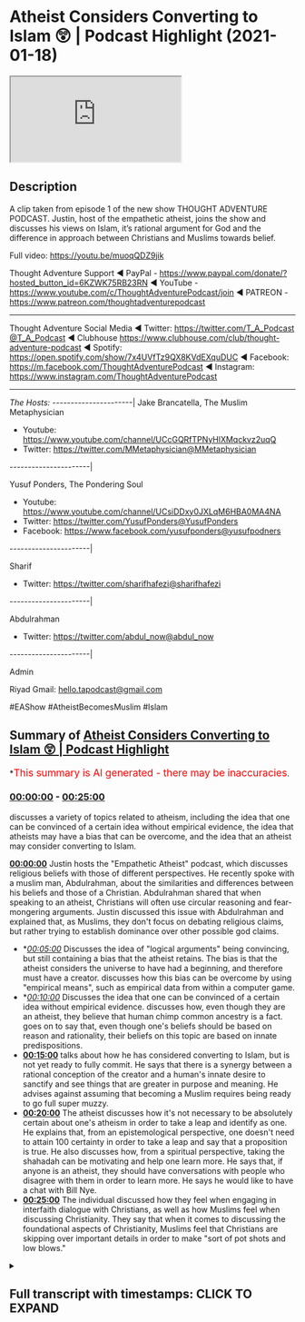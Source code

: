 # Atheist Considers Converting to Islam 😲 | Podcast Highlight (2021-01-18)

<iframe loading='lazy' src='https://www.youtube.com/embed/E9o_fE9QIFc'></iframe>

## Description

A clip taken from episode 1 of the new show THOUGHT ADVENTURE PODCAST. Justin, host of the empathetic atheist, joins the show and discusses his views on Islam, it’s rational argument for God and the difference in approach between Christians and Muslims towards belief.

Full video: https://youtu.be/muoqQDZ9jik

Thought Adventure Support
◄ PayPal - https://www.paypal.com/donate/?hosted_button_id=6KZWK75RB23RN 
◄ YouTube - https://www.youtube.com/c/ThoughtAdventurePodcast/join
◄ PATREON - https://www.patreon.com/thoughtadventurepodcast
____________________________________________________________________

Thought Adventure Social Media
◄ Twitter: https://twitter.com/T_A_Podcast​​@T_A_Podcast
◄ Clubhouse https://www.clubhouse.com/club/thought-adventure-podcast
◄ Spotify: https://open.spotify.com/show/7x4UVfTz9QX8KVdEXquDUC
◄ Facebook: https://m.facebook.com/ThoughtAdventurePodcast
◄ Instagram: https://www.instagram.com/ThoughtAdventurePodcast​

----------------------------------------------------------------

*The Hosts:*
----------------------|
Jake Brancatella, The Muslim Metaphysician

- Youtube: https://www.youtube.com/channel/UCcGQRfTPNyHlXMqckvz2uqQ
- Twitter:  https://twitter.com/MMetaphysician​​@MMetaphysician

----------------------|

Yusuf Ponders, The Pondering Soul

- Youtube: https://www.youtube.com/channel/UCsiDDxy0JXLqM6HBA0MA4NA
- Twitter: https://twitter.com/YusufPonders​​@YusufPonders
- Facebook: https://www.facebook.com/yusufponders​@yusufpodners

----------------------|

Sharif

- Twitter: https://twitter.com/sharifhafezi​​@sharifhafezi

----------------------|

Abdulrahman

- Twitter: https://twitter.com/abdul_now​@abdul_now

----------------------|

Admin

Riyad 
Gmail: hello.tapodcast@gmail.com

#EAShow #AtheistBecomesMuslim #Islam

## Summary of [Atheist Considers Converting to Islam 😲 | Podcast Highlight](https://www.youtube.com/watch?v=E9o_fE9QIFc)


*<span style="color:red; font-size:125%">This summary is AI generated - there may be inaccuracies</span>.

### [00:00:00](https://www.youtube.com/watch?v=E9o_fE9QIFc&t=0) - [00:25:00](https://www.youtube.com/watch?v=E9o_fE9QIFc&t=1500)

 discusses a variety of topics related to atheism, including the idea that one can be convinced of a certain idea without empirical evidence, the idea that atheists may have a bias that can be overcome, and the idea that an atheist may consider converting to Islam.

**[00:00:00](https://www.youtube.com/watch?v=E9o_fE9QIFc&t=0)** Justin hosts the "Empathetic Atheist" podcast, which discusses religious beliefs with those of different perspectives. He recently spoke with a muslim man, Abdulrahman, about the similarities and differences between his beliefs and those of a Christian. Abdulrahman shared that when speaking to an atheist, Christians will often use circular reasoning and fear-mongering arguments. Justin discussed this issue with Abdulrahman and explained that, as Muslims, they don't focus on debating religious claims, but rather trying to establish dominance over other possible god claims.
* **[00:05:00](https://www.youtube.com/watch?v=E9o_fE9QIFc&t=300)* Discusses the idea of "logical arguments" being convincing, but still containing a bias that the atheist retains. The bias is that the atheist considers the universe to have had a beginning, and therefore must have a creator.  discusses how this bias can be overcome by using "empirical means", such as empirical data from within a computer game.
* **[00:10:00](https://www.youtube.com/watch?v=E9o_fE9QIFc&t=600)* Discusses the idea that one can be convinced of a certain idea without empirical evidence. discusses how, even though they are an atheist, they believe that human chimp common ancestry is a fact. goes on to say that, even though one's beliefs should be based on reason and rationality, their beliefs on this topic are based on innate predispositions.
* **[00:15:00](https://www.youtube.com/watch?v=E9o_fE9QIFc&t=900)** talks about how he has considered converting to Islam, but is not yet ready to fully commit. He says that there is a synergy between a rational conception of the creator and a human's innate desire to sanctify and see things that are greater in purpose and meaning. He advises against assuming that becoming a Muslim requires being ready to go full super muzzy.
* **[00:20:00](https://www.youtube.com/watch?v=E9o_fE9QIFc&t=1200)** The atheist discusses how it's not necessary to be absolutely certain about one's atheism in order to take a leap and identify as one. He explains that, from an epistemological perspective, one doesn't need to attain 100 certainty in order to take a leap and say that a proposition is true. He also discusses how, from a spiritual perspective, taking the shahadah can be motivating and help one learn more. He says that, if anyone is an atheist, they should have conversations with people who disagree with them in order to learn more. He says he would like to have a chat with Bill Nye.
* **[00:25:00](https://www.youtube.com/watch?v=E9o_fE9QIFc&t=1500)** The individual discussed how they feel when engaging in interfaith dialogue with Christians, as well as how Muslims feel when discussing Christianity. They say that when it comes to discussing the foundational aspects of Christianity, Muslims feel that Christians are skipping over important details in order to make "sort of pot shots and low blows."

<details><summary><h2>Full transcript with timestamps: CLICK TO EXPAND</h2></summary>

[0:00:00](https://youtu.be/E9o_fE9QIFc?t=0) yeah so my name is justin i am the host  
[0:00:02](https://youtu.be/E9o_fE9QIFc?t=2) of the empathetic atheist show  
[0:00:04](https://youtu.be/E9o_fE9QIFc?t=4) uh i've had both uh uh sharif  
[0:00:07](https://youtu.be/E9o_fE9QIFc?t=7) and jake on the show before uh  
[0:00:10](https://youtu.be/E9o_fE9QIFc?t=10) abdulrahman have you been  
[0:00:11](https://youtu.be/E9o_fE9QIFc?t=11) have you been on before in one of the  
[0:00:13](https://youtu.be/E9o_fE9QIFc?t=13) after parties  
[0:00:15](https://youtu.be/E9o_fE9QIFc?t=15) we talk on a daily basis so yeah yeah  
[0:00:18](https://youtu.be/E9o_fE9QIFc?t=18) i didn't know you had all that hair  
[0:00:19](https://youtu.be/E9o_fE9QIFc?t=19) going on man i like it  
[0:00:21](https://youtu.be/E9o_fE9QIFc?t=21) i like it but i think i've only ever  
[0:00:25](https://youtu.be/E9o_fE9QIFc?t=25) been in the  
[0:00:26](https://youtu.be/E9o_fE9QIFc?t=26) the comments admiring all these glorious  
[0:00:28](https://youtu.be/E9o_fE9QIFc?t=28) beards that seem to appear on your show  
[0:00:32](https://youtu.be/E9o_fE9QIFc?t=32) proper son of birds but yeah i host the  
[0:00:34](https://youtu.be/E9o_fE9QIFc?t=34) empathetic atheist show  
[0:00:36](https://youtu.be/E9o_fE9QIFc?t=36) to uh where i have people on uh with  
[0:00:38](https://youtu.be/E9o_fE9QIFc?t=38) different beliefs different uh  
[0:00:39](https://youtu.be/E9o_fE9QIFc?t=39) perspectives on  
[0:00:41](https://youtu.be/E9o_fE9QIFc?t=41) spirituality or supernatural claims  
[0:00:43](https://youtu.be/E9o_fE9QIFc?t=43) anything like that and  
[0:00:45](https://youtu.be/E9o_fE9QIFc?t=45) figure out what they believe and why um  
[0:00:47](https://youtu.be/E9o_fE9QIFc?t=47) i  
[0:00:48](https://youtu.be/E9o_fE9QIFc?t=48) currently do not debate with uh with  
[0:00:51](https://youtu.be/E9o_fE9QIFc?t=51) muslims just for the simple fact that i  
[0:00:53](https://youtu.be/E9o_fE9QIFc?t=53) want to be honest enough  
[0:00:55](https://youtu.be/E9o_fE9QIFc?t=55) uh i don't debate with muslims on islam  
[0:00:57](https://youtu.be/E9o_fE9QIFc?t=57) because  
[0:00:58](https://youtu.be/E9o_fE9QIFc?t=58) i currently don't know enough to even  
[0:01:01](https://youtu.be/E9o_fE9QIFc?t=61) argue  
[0:01:02](https://youtu.be/E9o_fE9QIFc?t=62) against it i'm reading the quran i'm  
[0:01:05](https://youtu.be/E9o_fE9QIFc?t=65) sure  
[0:01:05](https://youtu.be/E9o_fE9QIFc?t=65) every single person in this room has  
[0:01:07](https://youtu.be/E9o_fE9QIFc?t=67) heard me recite multiple quranic verses  
[0:01:10](https://youtu.be/E9o_fE9QIFc?t=70) so i'm learning how to speak uh speak  
[0:01:13](https://youtu.be/E9o_fE9QIFc?t=73) arabic i'm learning how to read and  
[0:01:15](https://youtu.be/E9o_fE9QIFc?t=75) write arabic i want to be able to  
[0:01:17](https://youtu.be/E9o_fE9QIFc?t=77) understand it  
[0:01:19](https://youtu.be/E9o_fE9QIFc?t=79) and it can go either two ways either i'm  
[0:01:22](https://youtu.be/E9o_fE9QIFc?t=82) going to  
[0:01:24](https://youtu.be/E9o_fE9QIFc?t=84) recite the shahada that i've already  
[0:01:25](https://youtu.be/E9o_fE9QIFc?t=85) memorized well  
[0:01:27](https://youtu.be/E9o_fE9QIFc?t=87) i memorized it a few months ago i  
[0:01:29](https://youtu.be/E9o_fE9QIFc?t=89) wouldn't know if i'd be able to do it  
[0:01:30](https://youtu.be/E9o_fE9QIFc?t=90) exactly right now but  
[0:01:32](https://youtu.be/E9o_fE9QIFc?t=92) um but i've memorized it just in case or  
[0:01:34](https://youtu.be/E9o_fE9QIFc?t=94) i will be able to find issues and be  
[0:01:36](https://youtu.be/E9o_fE9QIFc?t=96) able to at a later point be able to uh  
[0:01:39](https://youtu.be/E9o_fE9QIFc?t=99) refute some of the claims that are in  
[0:01:41](https://youtu.be/E9o_fE9QIFc?t=101) the quran uh but  
[0:01:42](https://youtu.be/E9o_fE9QIFc?t=102) as of right now i just ask these guys  
[0:01:44](https://youtu.be/E9o_fE9QIFc?t=104) questions uh try and get their  
[0:01:46](https://youtu.be/E9o_fE9QIFc?t=106) perspective on it  
[0:01:47](https://youtu.be/E9o_fE9QIFc?t=107) because i don't think that it's  
[0:01:48](https://youtu.be/E9o_fE9QIFc?t=108) conducive to tell somebody that they're  
[0:01:51](https://youtu.be/E9o_fE9QIFc?t=111) just not looking at it right you  
[0:01:52](https://youtu.be/E9o_fE9QIFc?t=112) actually jump into what they believe  
[0:01:54](https://youtu.be/E9o_fE9QIFc?t=114) their world view  
[0:01:55](https://youtu.be/E9o_fE9QIFc?t=115) and then see if it's consistent within  
[0:01:58](https://youtu.be/E9o_fE9QIFc?t=118) their own belief system  
[0:01:59](https://youtu.be/E9o_fE9QIFc?t=119) justin i was going to ask you a question  
[0:02:01](https://youtu.be/E9o_fE9QIFc?t=121) actually um  
[0:02:03](https://youtu.be/E9o_fE9QIFc?t=123) so i was going to say uh you've  
[0:02:05](https://youtu.be/E9o_fE9QIFc?t=125) obviously came from a christian  
[0:02:06](https://youtu.be/E9o_fE9QIFc?t=126) background  
[0:02:08](https://youtu.be/E9o_fE9QIFc?t=128) and i think probably these discussions  
[0:02:11](https://youtu.be/E9o_fE9QIFc?t=131) have been the first time you probably  
[0:02:12](https://youtu.be/E9o_fE9QIFc?t=132) interacted with muslims  
[0:02:14](https://youtu.be/E9o_fE9QIFc?t=134) what's your perception in terms of the  
[0:02:16](https://youtu.be/E9o_fE9QIFc?t=136) similarities or differences that you've  
[0:02:18](https://youtu.be/E9o_fE9QIFc?t=138) come across when you talk to christians  
[0:02:20](https://youtu.be/E9o_fE9QIFc?t=140) as opposed to talking to muslims  
[0:02:22](https://youtu.be/E9o_fE9QIFc?t=142) um i don't  
[0:02:26](https://youtu.be/E9o_fE9QIFc?t=146) know a lot of the similarities except  
[0:02:28](https://youtu.be/E9o_fE9QIFc?t=148) that you both believe in  
[0:02:29](https://youtu.be/E9o_fE9QIFc?t=149) a god that's like one of the only  
[0:02:32](https://youtu.be/E9o_fE9QIFc?t=152) different what about the different you  
[0:02:34](https://youtu.be/E9o_fE9QIFc?t=154) know in terms of that the way  
[0:02:35](https://youtu.be/E9o_fE9QIFc?t=155) both groups approach things like belief  
[0:02:38](https://youtu.be/E9o_fE9QIFc?t=158) okay  
[0:02:38](https://youtu.be/E9o_fE9QIFc?t=158) so when speaking to an atheist  
[0:02:41](https://youtu.be/E9o_fE9QIFc?t=161) christians will say  
[0:02:42](https://youtu.be/E9o_fE9QIFc?t=162) i have this book right here  
[0:02:46](https://youtu.be/E9o_fE9QIFc?t=166) read it have faith jesus says so jesus  
[0:02:50](https://youtu.be/E9o_fE9QIFc?t=170) is god  
[0:02:51](https://youtu.be/E9o_fE9QIFc?t=171) and if you don't believe that you're  
[0:02:52](https://youtu.be/E9o_fE9QIFc?t=172) gonna burn in hell and it becomes a  
[0:02:54](https://youtu.be/E9o_fE9QIFc?t=174) circular argument to where  
[0:02:56](https://youtu.be/E9o_fE9QIFc?t=176) god exists because the bible says so and  
[0:02:59](https://youtu.be/E9o_fE9QIFc?t=179) the bible's the inherent word of god  
[0:03:01](https://youtu.be/E9o_fE9QIFc?t=181) which proves the bible  
[0:03:02](https://youtu.be/E9o_fE9QIFc?t=182) that proves god and it just keeps going  
[0:03:04](https://youtu.be/E9o_fE9QIFc?t=184) in a circle  
[0:03:05](https://youtu.be/E9o_fE9QIFc?t=185) um and it's fear-mongering and circular  
[0:03:09](https://youtu.be/E9o_fE9QIFc?t=189) reasoning  
[0:03:09](https://youtu.be/E9o_fE9QIFc?t=189) that comes from the christian when  
[0:03:11](https://youtu.be/E9o_fE9QIFc?t=191) speaking to me um  
[0:03:13](https://youtu.be/E9o_fE9QIFc?t=193) and then when i speak to you guys on a  
[0:03:15](https://youtu.be/E9o_fE9QIFc?t=195) daily basis we go through philosophical  
[0:03:18](https://youtu.be/E9o_fE9QIFc?t=198) arguments where you take your belief  
[0:03:19](https://youtu.be/E9o_fE9QIFc?t=199) system you you have you guys haven't  
[0:03:21](https://youtu.be/E9o_fE9QIFc?t=201) even brought up  
[0:03:22](https://youtu.be/E9o_fE9QIFc?t=202) a single quranic verse when speaking  
[0:03:25](https://youtu.be/E9o_fE9QIFc?t=205) with me  
[0:03:26](https://youtu.be/E9o_fE9QIFc?t=206) not yet we're not to that point yet  
[0:03:27](https://youtu.be/E9o_fE9QIFc?t=207) we're simply just  
[0:03:29](https://youtu.be/E9o_fE9QIFc?t=209) getting me to the point where i'm  
[0:03:30](https://youtu.be/E9o_fE9QIFc?t=210) understanding that it is possible that  
[0:03:32](https://youtu.be/E9o_fE9QIFc?t=212) for there to be  
[0:03:33](https://youtu.be/E9o_fE9QIFc?t=213) a necessary being looking at the kalam  
[0:03:35](https://youtu.be/E9o_fE9QIFc?t=215) the contingency the necessary being  
[0:03:38](https://youtu.be/E9o_fE9QIFc?t=218) everything like that and then we then we  
[0:03:40](https://youtu.be/E9o_fE9QIFc?t=220) move forward and  
[0:03:41](https://youtu.be/E9o_fE9QIFc?t=221) i can't i think we're at the point where  
[0:03:43](https://youtu.be/E9o_fE9QIFc?t=223) you guys are like okay now we can look  
[0:03:45](https://youtu.be/E9o_fE9QIFc?t=225) at the quran  
[0:03:46](https://youtu.be/E9o_fE9QIFc?t=226) and see what's inside of this book um  
[0:03:50](https://youtu.be/E9o_fE9QIFc?t=230) to to establish uh some type of  
[0:03:52](https://youtu.be/E9o_fE9QIFc?t=232) dominancy  
[0:03:53](https://youtu.be/E9o_fE9QIFc?t=233) over other possible god claims  
[0:03:56](https://youtu.be/E9o_fE9QIFc?t=236) um so i would say there's a big  
[0:03:58](https://youtu.be/E9o_fE9QIFc?t=238) difference between those right there  
[0:04:00](https://youtu.be/E9o_fE9QIFc?t=240) yeah so we we what you're saying is as  
[0:04:02](https://youtu.be/E9o_fE9QIFc?t=242) muslims we don't really come across as a  
[0:04:04](https://youtu.be/E9o_fE9QIFc?t=244) witch presupposing the quran  
[0:04:06](https://youtu.be/E9o_fE9QIFc?t=246) and saying to people right you've got to  
[0:04:08](https://youtu.be/E9o_fE9QIFc?t=248) believe it because the quran says so we  
[0:04:10](https://youtu.be/E9o_fE9QIFc?t=250) try and  
[0:04:10](https://youtu.be/E9o_fE9QIFc?t=250) demonstrate some evidences arguments for  
[0:04:13](https://youtu.be/E9o_fE9QIFc?t=253) the positions that we hold in the first  
[0:04:15](https://youtu.be/E9o_fE9QIFc?t=255) one is obviously the belief in a creator  
[0:04:17](https://youtu.be/E9o_fE9QIFc?t=257) as muslims would say allah subhanahu wa  
[0:04:20](https://youtu.be/E9o_fE9QIFc?t=260) what is your  
[0:04:22](https://youtu.be/E9o_fE9QIFc?t=262) thinking about some of the arguments  
[0:04:24](https://youtu.be/E9o_fE9QIFc?t=264) that have been presented so far  
[0:04:25](https://youtu.be/E9o_fE9QIFc?t=265) for the existence of what you mentioned  
[0:04:28](https://youtu.be/E9o_fE9QIFc?t=268) the necessary being  
[0:04:30](https://youtu.be/E9o_fE9QIFc?t=270) um we don't need to debate it here no  
[0:04:32](https://youtu.be/E9o_fE9QIFc?t=272) that's fine  
[0:04:34](https://youtu.be/E9o_fE9QIFc?t=274) to be completely honest with you on it  
[0:04:36](https://youtu.be/E9o_fE9QIFc?t=276) was stepping completely outside  
[0:04:39](https://youtu.be/E9o_fE9QIFc?t=279) throwing away as many biases as i have  
[0:04:41](https://youtu.be/E9o_fE9QIFc?t=281) which i would agree that everybody has  
[0:04:43](https://youtu.be/E9o_fE9QIFc?t=283) has a bias of some sort um trying to  
[0:04:46](https://youtu.be/E9o_fE9QIFc?t=286) throw as many of those out the window  
[0:04:48](https://youtu.be/E9o_fE9QIFc?t=288) and not focus on those  
[0:04:50](https://youtu.be/E9o_fE9QIFc?t=290) they're quite with my with my frame of  
[0:04:54](https://youtu.be/E9o_fE9QIFc?t=294) knowledge they're quite um  
[0:04:56](https://youtu.be/E9o_fE9QIFc?t=296) convincing um just to think that you  
[0:04:59](https://youtu.be/E9o_fE9QIFc?t=299) know well if the the universe is you  
[0:05:01](https://youtu.be/E9o_fE9QIFc?t=301) know for example if the universe is  
[0:05:03](https://youtu.be/E9o_fE9QIFc?t=303) eternal  
[0:05:04](https://youtu.be/E9o_fE9QIFc?t=304) um then there's a infinite amount of  
[0:05:08](https://youtu.be/E9o_fE9QIFc?t=308) causes and effects that proceed at this  
[0:05:09](https://youtu.be/E9o_fE9QIFc?t=309) moment right now so how could we ever  
[0:05:11](https://youtu.be/E9o_fE9QIFc?t=311) get to this moment right now if it  
[0:05:12](https://youtu.be/E9o_fE9QIFc?t=312) didn't have a beginning  
[0:05:13](https://youtu.be/E9o_fE9QIFc?t=313) like that makes sense that's convincing  
[0:05:15](https://youtu.be/E9o_fE9QIFc?t=315) it's logical  
[0:05:16](https://youtu.be/E9o_fE9QIFc?t=316) i still the one bias that i hold on to  
[0:05:19](https://youtu.be/E9o_fE9QIFc?t=319) is though  
[0:05:19](https://youtu.be/E9o_fE9QIFc?t=319) even though i think that's extremely  
[0:05:22](https://youtu.be/E9o_fE9QIFc?t=322) logical  
[0:05:23](https://youtu.be/E9o_fE9QIFc?t=323) and makes a lot of sense  
[0:05:27](https://youtu.be/E9o_fE9QIFc?t=327) i'm still stuck with this okay so the  
[0:05:29](https://youtu.be/E9o_fE9QIFc?t=329) premises of the logical syllogism  
[0:05:32](https://youtu.be/E9o_fE9QIFc?t=332) need to be backed up by some type of  
[0:05:34](https://youtu.be/E9o_fE9QIFc?t=334) empirical means  
[0:05:36](https://youtu.be/E9o_fE9QIFc?t=336) so i'm not calling myself an empiricist  
[0:05:40](https://youtu.be/E9o_fE9QIFc?t=340) but i still value empirical data to a  
[0:05:43](https://youtu.be/E9o_fE9QIFc?t=343) point to where  
[0:05:44](https://youtu.be/E9o_fE9QIFc?t=344) i'm not fully convinced  
[0:05:47](https://youtu.be/E9o_fE9QIFc?t=347) that these are true until i have in it's  
[0:05:50](https://youtu.be/E9o_fE9QIFc?t=350) it's almost  
[0:05:50](https://youtu.be/E9o_fE9QIFc?t=350) a little bit past skepticism at that  
[0:05:53](https://youtu.be/E9o_fE9QIFc?t=353) point when we're speaking of just  
[0:05:54](https://youtu.be/E9o_fE9QIFc?t=354) logical arguments  
[0:05:55](https://youtu.be/E9o_fE9QIFc?t=355) can answer your question justin do you  
[0:05:57](https://youtu.be/E9o_fE9QIFc?t=357) like computer games um  
[0:05:59](https://youtu.be/E9o_fE9QIFc?t=359) i don't play too many games not  
[0:06:01](https://youtu.be/E9o_fE9QIFc?t=361) especially not on the computer but  
[0:06:03](https://youtu.be/E9o_fE9QIFc?t=363) but you've played games before console  
[0:06:06](https://youtu.be/E9o_fE9QIFc?t=366) games yeah yeah or anything like it like  
[0:06:08](https://youtu.be/E9o_fE9QIFc?t=368) there's a  
[0:06:08](https://youtu.be/E9o_fE9QIFc?t=368) you have these online multiplayer games  
[0:06:10](https://youtu.be/E9o_fE9QIFc?t=370) sometimes have you ever played anything  
[0:06:12](https://youtu.be/E9o_fE9QIFc?t=372) like that or  
[0:06:13](https://youtu.be/E9o_fE9QIFc?t=373) yeah yeah i've played those before all  
[0:06:15](https://youtu.be/E9o_fE9QIFc?t=375) right so imagine there's this uh  
[0:06:17](https://youtu.be/E9o_fE9QIFc?t=377) world like world of warcraft right it's  
[0:06:20](https://youtu.be/E9o_fE9QIFc?t=380) a computer program  
[0:06:22](https://youtu.be/E9o_fE9QIFc?t=382) and uh the people that made it or the  
[0:06:24](https://youtu.be/E9o_fE9QIFc?t=384) person that made it  
[0:06:26](https://youtu.be/E9o_fE9QIFc?t=386) um has created these little beings in  
[0:06:29](https://youtu.be/E9o_fE9QIFc?t=389) there  
[0:06:29](https://youtu.be/E9o_fE9QIFc?t=389) with uh conscious like they they  
[0:06:33](https://youtu.be/E9o_fE9QIFc?t=393) are self-aware they're intelligent they  
[0:06:35](https://youtu.be/E9o_fE9QIFc?t=395) can converse with each other  
[0:06:37](https://youtu.be/E9o_fE9QIFc?t=397) have you muted yourself on purpose  
[0:06:40](https://youtu.be/E9o_fE9QIFc?t=400) um so they're self-aware and they can  
[0:06:41](https://youtu.be/E9o_fE9QIFc?t=401) talk to each other um  
[0:06:43](https://youtu.be/E9o_fE9QIFc?t=403) and then one of them you you talk to him  
[0:06:47](https://youtu.be/E9o_fE9QIFc?t=407) and you're you're communicating with him  
[0:06:49](https://youtu.be/E9o_fE9QIFc?t=409) but you choose him because he's  
[0:06:51](https://youtu.be/E9o_fE9QIFc?t=411) he's showing particular characteristics  
[0:06:52](https://youtu.be/E9o_fE9QIFc?t=412) as making you favor him above all the  
[0:06:55](https://youtu.be/E9o_fE9QIFc?t=415) others  
[0:06:55](https://youtu.be/E9o_fE9QIFc?t=415) and the reason you're favoring him above  
[0:06:57](https://youtu.be/E9o_fE9QIFc?t=417) all the others is because if you try  
[0:06:58](https://youtu.be/E9o_fE9QIFc?t=418) talking to someone who didn't have these  
[0:07:00](https://youtu.be/E9o_fE9QIFc?t=420) characteristics  
[0:07:01](https://youtu.be/E9o_fE9QIFc?t=421) it would go to their head or you know  
[0:07:03](https://youtu.be/E9o_fE9QIFc?t=423) they may express it in a  
[0:07:05](https://youtu.be/E9o_fE9QIFc?t=425) problematic way and so you pick a  
[0:07:07](https://youtu.be/E9o_fE9QIFc?t=427) particular one you talk to him you say  
[0:07:09](https://youtu.be/E9o_fE9QIFc?t=429) spread my message  
[0:07:10](https://youtu.be/E9o_fE9QIFc?t=430) and he does and um he's telling everyone  
[0:07:13](https://youtu.be/E9o_fE9QIFc?t=433) listen  
[0:07:14](https://youtu.be/E9o_fE9QIFc?t=434) there's this being it's made uh this  
[0:07:17](https://youtu.be/E9o_fE9QIFc?t=437) world that we live in  
[0:07:18](https://youtu.be/E9o_fE9QIFc?t=438) all these things everything around us  
[0:07:20](https://youtu.be/E9o_fE9QIFc?t=440) it's all been made uh by this being and  
[0:07:22](https://youtu.be/E9o_fE9QIFc?t=442) it's communicating and it's giving  
[0:07:23](https://youtu.be/E9o_fE9QIFc?t=443) guidance  
[0:07:24](https://youtu.be/E9o_fE9QIFc?t=444) to me uh to give to you a lot so that we  
[0:07:27](https://youtu.be/E9o_fE9QIFc?t=447) can all  
[0:07:27](https://youtu.be/E9o_fE9QIFc?t=447) get along much better and work well and  
[0:07:31](https://youtu.be/E9o_fE9QIFc?t=451) do what it is that we should be doing  
[0:07:33](https://youtu.be/E9o_fE9QIFc?t=453) and they all say  
[0:07:34](https://youtu.be/E9o_fE9QIFc?t=454) uh we need our empirical evidence you  
[0:07:37](https://youtu.be/E9o_fE9QIFc?t=457) need to get something that we can see in  
[0:07:39](https://youtu.be/E9o_fE9QIFc?t=459) this world that is in the computer game  
[0:07:42](https://youtu.be/E9o_fE9QIFc?t=462) that proves the existence of the thing  
[0:07:44](https://youtu.be/E9o_fE9QIFc?t=464) that created it  
[0:07:45](https://youtu.be/E9o_fE9QIFc?t=465) or another shorter example it's like i  
[0:07:49](https://youtu.be/E9o_fE9QIFc?t=469) show you a painting  
[0:07:51](https://youtu.be/E9o_fE9QIFc?t=471) and then you say that no i want to  
[0:07:54](https://youtu.be/E9o_fE9QIFc?t=474) believe there's a painter  
[0:07:55](https://youtu.be/E9o_fE9QIFc?t=475) it seems very rational that this painter  
[0:07:58](https://youtu.be/E9o_fE9QIFc?t=478) exists and he painted this painting  
[0:08:00](https://youtu.be/E9o_fE9QIFc?t=480) but i need you to show me evidence in  
[0:08:03](https://youtu.be/E9o_fE9QIFc?t=483) the painting  
[0:08:04](https://youtu.be/E9o_fE9QIFc?t=484) you can't go beyond the painting you've  
[0:08:07](https://youtu.be/E9o_fE9QIFc?t=487) got to show me evidence off the painter  
[0:08:10](https://youtu.be/E9o_fE9QIFc?t=490) in the painting it can't go beyond that  
[0:08:13](https://youtu.be/E9o_fE9QIFc?t=493) do you see an issue with i think i see  
[0:08:15](https://youtu.be/E9o_fE9QIFc?t=495) the issue i see the exact issue that  
[0:08:17](https://youtu.be/E9o_fE9QIFc?t=497) you're speaking of  
[0:08:18](https://youtu.be/E9o_fE9QIFc?t=498) and do you see how that relates to you  
[0:08:20](https://youtu.be/E9o_fE9QIFc?t=500) with this issue  
[0:08:22](https://youtu.be/E9o_fE9QIFc?t=502) yeah i totally understand it makes  
[0:08:24](https://youtu.be/E9o_fE9QIFc?t=504) complete sense the way you're explaining  
[0:08:26](https://youtu.be/E9o_fE9QIFc?t=506) it  
[0:08:26](https://youtu.be/E9o_fE9QIFc?t=506) okay so how would you then react to  
[0:08:30](https://youtu.be/E9o_fE9QIFc?t=510) trying to get rid of this bias um  
[0:08:34](https://youtu.be/E9o_fE9QIFc?t=514) just said you think it's more like like  
[0:08:35](https://youtu.be/E9o_fE9QIFc?t=515) almost we had elmo on and he said he's  
[0:08:37](https://youtu.be/E9o_fE9QIFc?t=517) got this spiritual feeling in his heart  
[0:08:40](https://youtu.be/E9o_fE9QIFc?t=520) for the whole thing the atheist fiddler  
[0:08:42](https://youtu.be/E9o_fE9QIFc?t=522) do you think do you think you've got a  
[0:08:43](https://youtu.be/E9o_fE9QIFc?t=523) similar like i've just got this feeling  
[0:08:45](https://youtu.be/E9o_fE9QIFc?t=525) in my heart that i need empirical  
[0:08:47](https://youtu.be/E9o_fE9QIFc?t=527) evidence  
[0:08:48](https://youtu.be/E9o_fE9QIFc?t=528) to see god no no i i think it's just a  
[0:08:52](https://youtu.be/E9o_fE9QIFc?t=532) standard  
[0:08:52](https://youtu.be/E9o_fE9QIFc?t=532) that i've been set up with and we don't  
[0:08:55](https://youtu.be/E9o_fE9QIFc?t=535) have to go down this route because i  
[0:08:56](https://youtu.be/E9o_fE9QIFc?t=536) know i talk about this way too often  
[0:08:58](https://youtu.be/E9o_fE9QIFc?t=538) determine isn't subscribing to heart  
[0:09:00](https://youtu.be/E9o_fE9QIFc?t=540) determinism yeah  
[0:09:02](https://youtu.be/E9o_fE9QIFc?t=542) so yeah  
[0:09:05](https://youtu.be/E9o_fE9QIFc?t=545) sorry let's add to that because because  
[0:09:07](https://youtu.be/E9o_fE9QIFc?t=547) i think  
[0:09:08](https://youtu.be/E9o_fE9QIFc?t=548) like because you're talking about  
[0:09:09](https://youtu.be/E9o_fE9QIFc?t=549) cosmological arguments right um  
[0:09:12](https://youtu.be/E9o_fE9QIFc?t=552) specifically the contingency argument it  
[0:09:14](https://youtu.be/E9o_fE9QIFc?t=554) is kind of empirical in the sense that  
[0:09:16](https://youtu.be/E9o_fE9QIFc?t=556) what it does is it points to the  
[0:09:18](https://youtu.be/E9o_fE9QIFc?t=558) to to the observable and it makes an  
[0:09:21](https://youtu.be/E9o_fE9QIFc?t=561) inference to the unobservable so in a  
[0:09:23](https://youtu.be/E9o_fE9QIFc?t=563) sense it is empirical  
[0:09:24](https://youtu.be/E9o_fE9QIFc?t=564) it isn't scientific but it isn't  
[0:09:27](https://youtu.be/E9o_fE9QIFc?t=567) empirical like  
[0:09:28](https://youtu.be/E9o_fE9QIFc?t=568) in the sense that it does use the  
[0:09:30](https://youtu.be/E9o_fE9QIFc?t=570) contingent world or the observable world  
[0:09:33](https://youtu.be/E9o_fE9QIFc?t=573) around us as a basis for the inference  
[0:09:36](https://youtu.be/E9o_fE9QIFc?t=576) that god exists  
[0:09:38](https://youtu.be/E9o_fE9QIFc?t=578) yeah yeah i can understand that i can  
[0:09:40](https://youtu.be/E9o_fE9QIFc?t=580) definitely understand that  
[0:09:43](https://youtu.be/E9o_fE9QIFc?t=583) so what i was what i was basically  
[0:09:45](https://youtu.be/E9o_fE9QIFc?t=585) getting at was that  
[0:09:48](https://youtu.be/E9o_fE9QIFc?t=588) i can't choose what i'm convinced of um  
[0:09:51](https://youtu.be/E9o_fE9QIFc?t=591) and i can't choose what convinces me um  
[0:09:54](https://youtu.be/E9o_fE9QIFc?t=594) i have a certain standards of evidence  
[0:09:57](https://youtu.be/E9o_fE9QIFc?t=597) that is set up  
[0:09:59](https://youtu.be/E9o_fE9QIFc?t=599) to where i either accept a proposition  
[0:10:03](https://youtu.be/E9o_fE9QIFc?t=603) or i deny the  
[0:10:04](https://youtu.be/E9o_fE9QIFc?t=604) proposition if there's a separate  
[0:10:07](https://youtu.be/E9o_fE9QIFc?t=607) argument that can be made  
[0:10:08](https://youtu.be/E9o_fE9QIFc?t=608) that can convince me that a different  
[0:10:11](https://youtu.be/E9o_fE9QIFc?t=611) standards of evidence  
[0:10:13](https://youtu.be/E9o_fE9QIFc?t=613) is more reasonable then my can  
[0:10:16](https://youtu.be/E9o_fE9QIFc?t=616) my my standards of conviction would then  
[0:10:19](https://youtu.be/E9o_fE9QIFc?t=619) change do you understand what i'm saying  
[0:10:21](https://youtu.be/E9o_fE9QIFc?t=621) but we you know i was going to say  
[0:10:25](https://youtu.be/E9o_fE9QIFc?t=625) justin you know that isn't we had the  
[0:10:27](https://youtu.be/E9o_fE9QIFc?t=627) discussion about  
[0:10:28](https://youtu.be/E9o_fE9QIFc?t=628) causality i mean even on your show i had  
[0:10:31](https://youtu.be/E9o_fE9QIFc?t=631) this discussion about how it's  
[0:10:32](https://youtu.be/E9o_fE9QIFc?t=632) presupposed within the scientific method  
[0:10:35](https://youtu.be/E9o_fE9QIFc?t=635) um so you know we accept this particular  
[0:10:38](https://youtu.be/E9o_fE9QIFc?t=638) idea even though we haven't got  
[0:10:40](https://youtu.be/E9o_fE9QIFc?t=640) empirical evidence for it  
[0:10:42](https://youtu.be/E9o_fE9QIFc?t=642) you know because it makes sense of the  
[0:10:43](https://youtu.be/E9o_fE9QIFc?t=643) universe around us  
[0:10:45](https://youtu.be/E9o_fE9QIFc?t=645) so i'm saying is on the same basis we  
[0:10:48](https://youtu.be/E9o_fE9QIFc?t=648) can make sense of the universe around us  
[0:10:50](https://youtu.be/E9o_fE9QIFc?t=650) by referring to a necessary being yeah  
[0:10:53](https://youtu.be/E9o_fE9QIFc?t=653) and  
[0:10:54](https://youtu.be/E9o_fE9QIFc?t=654) and and you what i my personal opinion  
[0:10:57](https://youtu.be/E9o_fE9QIFc?t=657) on this justin is that i think that  
[0:10:59](https://youtu.be/E9o_fE9QIFc?t=659) you're it's more of a  
[0:11:00](https://youtu.be/E9o_fE9QIFc?t=660) it's almost like a psychological thing  
[0:11:03](https://youtu.be/E9o_fE9QIFc?t=663) you want to like sort of that  
[0:11:04](https://youtu.be/E9o_fE9QIFc?t=664) light bulb moment you know where you  
[0:11:06](https://youtu.be/E9o_fE9QIFc?t=666) know the holy spirit and all the  
[0:11:09](https://youtu.be/E9o_fE9QIFc?t=669) gods the clouds are no vanilla  
[0:11:12](https://youtu.be/E9o_fE9QIFc?t=672) shrimp  
[0:11:17](https://youtu.be/E9o_fE9QIFc?t=677) i've always looked at it is it's not  
[0:11:19](https://youtu.be/E9o_fE9QIFc?t=679) really about  
[0:11:20](https://youtu.be/E9o_fE9QIFc?t=680) the emotional impact of the feeling per  
[0:11:23](https://youtu.be/E9o_fE9QIFc?t=683) se  
[0:11:24](https://youtu.be/E9o_fE9QIFc?t=684) it's about the sincerity of the idea do  
[0:11:26](https://youtu.be/E9o_fE9QIFc?t=686) i agree upon this idea  
[0:11:28](https://youtu.be/E9o_fE9QIFc?t=688) it respects my emotions yeah and i know  
[0:11:30](https://youtu.be/E9o_fE9QIFc?t=690) emotion  
[0:11:31](https://youtu.be/E9o_fE9QIFc?t=691) sounds like i'm saying oh you're just  
[0:11:33](https://youtu.be/E9o_fE9QIFc?t=693) being emotional i'm not saying that  
[0:11:34](https://youtu.be/E9o_fE9QIFc?t=694) because obviously for you it's like  
[0:11:35](https://youtu.be/E9o_fE9QIFc?t=695) you know there's something that's  
[0:11:37](https://youtu.be/E9o_fE9QIFc?t=697) holding you back and i'm saying that  
[0:11:40](https://youtu.be/E9o_fE9QIFc?t=700) just dripping everything away just on  
[0:11:42](https://youtu.be/E9o_fE9QIFc?t=702) the basis of the idea and being  
[0:11:43](https://youtu.be/E9o_fE9QIFc?t=703) consistent on the idea  
[0:11:45](https://youtu.be/E9o_fE9QIFc?t=705) can we conclude that there is a  
[0:11:47](https://youtu.be/E9o_fE9QIFc?t=707) necessary being  
[0:11:48](https://youtu.be/E9o_fE9QIFc?t=708) you mentioned you want empirical facts  
[0:11:50](https://youtu.be/E9o_fE9QIFc?t=710) for the empirical evidence for the  
[0:11:51](https://youtu.be/E9o_fE9QIFc?t=711) premises as abdulrahman mentioned  
[0:11:53](https://youtu.be/E9o_fE9QIFc?t=713) well the premises are built you know if  
[0:11:55](https://youtu.be/E9o_fE9QIFc?t=715) you want to say every contingent being  
[0:11:58](https://youtu.be/E9o_fE9QIFc?t=718) requires a cause or an explanation  
[0:11:59](https://youtu.be/E9o_fE9QIFc?t=719) that's what we sense of the reality or  
[0:12:01](https://youtu.be/E9o_fE9QIFc?t=721) if you want to say  
[0:12:02](https://youtu.be/E9o_fE9QIFc?t=722) everything that begins to exist as a  
[0:12:04](https://youtu.be/E9o_fE9QIFc?t=724) cause the universe begins to exist  
[0:12:06](https://youtu.be/E9o_fE9QIFc?t=726) therefore the universe has to go that's  
[0:12:07](https://youtu.be/E9o_fE9QIFc?t=727) all empirical the empiricism and science  
[0:12:10](https://youtu.be/E9o_fE9QIFc?t=730) proves that point at the moment at this  
[0:12:11](https://youtu.be/E9o_fE9QIFc?t=731) moment in time the rest of the  
[0:12:13](https://youtu.be/E9o_fE9QIFc?t=733) discussion is just a logical entailment  
[0:12:15](https://youtu.be/E9o_fE9QIFc?t=735) of that  
[0:12:15](https://youtu.be/E9o_fE9QIFc?t=735) like for example all men are mortal  
[0:12:19](https://youtu.be/E9o_fE9QIFc?t=739) john is a man therefore john is mortal  
[0:12:21](https://youtu.be/E9o_fE9QIFc?t=741) that's just a logical entailment of what  
[0:12:23](https://youtu.be/E9o_fE9QIFc?t=743) we can sense around us  
[0:12:24](https://youtu.be/E9o_fE9QIFc?t=744) so i'm just saying just based on that  
[0:12:27](https://youtu.be/E9o_fE9QIFc?t=747) idea  
[0:12:29](https://youtu.be/E9o_fE9QIFc?t=749) yeah forget about whether i'm getting a  
[0:12:30](https://youtu.be/E9o_fE9QIFc?t=750) light bulb moment or not  
[0:12:32](https://youtu.be/E9o_fE9QIFc?t=752) can i be convinced on that idea  
[0:12:35](https://youtu.be/E9o_fE9QIFc?t=755) i mean to to add to that to that to that  
[0:12:37](https://youtu.be/E9o_fE9QIFc?t=757) because i like using this example  
[0:12:39](https://youtu.be/E9o_fE9QIFc?t=759) um like human chimp common ancestry  
[0:12:42](https://youtu.be/E9o_fE9QIFc?t=762) right you you believe in it clearly as  
[0:12:44](https://youtu.be/E9o_fE9QIFc?t=764) an atheist i think you do  
[0:12:46](https://youtu.be/E9o_fE9QIFc?t=766) uh what it does is basically it makes an  
[0:12:49](https://youtu.be/E9o_fE9QIFc?t=769) inference from the observable data to  
[0:12:51](https://youtu.be/E9o_fE9QIFc?t=771) the unobservable  
[0:12:55](https://youtu.be/E9o_fE9QIFc?t=775) which is human chimp common ancestry we  
[0:12:57](https://youtu.be/E9o_fE9QIFc?t=777) don't have direct observable evidence of  
[0:13:00](https://youtu.be/E9o_fE9QIFc?t=780) it but what it does is that it  
[0:13:01](https://youtu.be/E9o_fE9QIFc?t=781) kind of interprets the evidence in the  
[0:13:03](https://youtu.be/E9o_fE9QIFc?t=783) most coherent way possible to make that  
[0:13:05](https://youtu.be/E9o_fE9QIFc?t=785) inference from the observable  
[0:13:07](https://youtu.be/E9o_fE9QIFc?t=787) to the unobservable and now i'm not  
[0:13:09](https://youtu.be/E9o_fE9QIFc?t=789) trying to put science at the same  
[0:13:11](https://youtu.be/E9o_fE9QIFc?t=791) epistemic level of these logical and  
[0:13:14](https://youtu.be/E9o_fE9QIFc?t=794) rational discussions we're having here  
[0:13:16](https://youtu.be/E9o_fE9QIFc?t=796) we we could discuss that we can discuss  
[0:13:18](https://youtu.be/E9o_fE9QIFc?t=798) epistemology  
[0:13:18](https://youtu.be/E9o_fE9QIFc?t=798) but what i'm saying is the idea is  
[0:13:21](https://youtu.be/E9o_fE9QIFc?t=801) exactly the same  
[0:13:22](https://youtu.be/E9o_fE9QIFc?t=802) in the sense that you make an inference  
[0:13:24](https://youtu.be/E9o_fE9QIFc?t=804) from the observable or the empirical  
[0:13:26](https://youtu.be/E9o_fE9QIFc?t=806) to the unobservable and people do that  
[0:13:29](https://youtu.be/E9o_fE9QIFc?t=809) all the time  
[0:13:32](https://youtu.be/E9o_fE9QIFc?t=812) yeah yeah i i totally agree with you i i  
[0:13:35](https://youtu.be/E9o_fE9QIFc?t=815) agree with everything you guys are  
[0:13:37](https://youtu.be/E9o_fE9QIFc?t=817) saying  
[0:13:38](https://youtu.be/E9o_fE9QIFc?t=818) um it's it's something that  
[0:13:41](https://youtu.be/E9o_fE9QIFc?t=821) that if you would understand is is for  
[0:13:43](https://youtu.be/E9o_fE9QIFc?t=823) for right now within my understanding is  
[0:13:45](https://youtu.be/E9o_fE9QIFc?t=825) out of my control  
[0:13:46](https://youtu.be/E9o_fE9QIFc?t=826) my conviction is completely out of my  
[0:13:49](https://youtu.be/E9o_fE9QIFc?t=829) control on what i'm convinced of  
[0:13:51](https://youtu.be/E9o_fE9QIFc?t=831) i'm basically an observer sitting back  
[0:13:53](https://youtu.be/E9o_fE9QIFc?t=833) listening to everything that everybody's  
[0:13:55](https://youtu.be/E9o_fE9QIFc?t=835) saying and  
[0:13:56](https://youtu.be/E9o_fE9QIFc?t=836) whatever clicks clicks and whatever  
[0:13:57](https://youtu.be/E9o_fE9QIFc?t=837) doesn't doesn't  
[0:13:59](https://youtu.be/E9o_fE9QIFc?t=839) well we don't want to go down that route  
[0:14:01](https://youtu.be/E9o_fE9QIFc?t=841) of the like reliability of rational  
[0:14:03](https://youtu.be/E9o_fE9QIFc?t=843) faculties because we  
[0:14:05](https://youtu.be/E9o_fE9QIFc?t=845) like really add that discussion like  
[0:14:08](https://youtu.be/E9o_fE9QIFc?t=848) that but but the thing is do you want  
[0:14:11](https://youtu.be/E9o_fE9QIFc?t=851) your beliefs to be rational  
[0:14:13](https://youtu.be/E9o_fE9QIFc?t=853) i don't want to use the word want  
[0:14:15](https://youtu.be/E9o_fE9QIFc?t=855) because i mean  
[0:14:17](https://youtu.be/E9o_fE9QIFc?t=857) misunderstood me there before but in a  
[0:14:20](https://youtu.be/E9o_fE9QIFc?t=860) sense are your beliefs  
[0:14:21](https://youtu.be/E9o_fE9QIFc?t=861) supposed to be rational should they be  
[0:14:25](https://youtu.be/E9o_fE9QIFc?t=865) rational  
[0:14:26](https://youtu.be/E9o_fE9QIFc?t=866) yeah should they i would agree that they  
[0:14:30](https://youtu.be/E9o_fE9QIFc?t=870) should be rational yeah yeah  
[0:14:33](https://youtu.be/E9o_fE9QIFc?t=873) yeah made an interesting comment on this  
[0:14:35](https://youtu.be/E9o_fE9QIFc?t=875) as i said he said uh well see abdullah  
[0:14:38](https://youtu.be/E9o_fE9QIFc?t=878) ali al and lucy made the same point  
[0:14:40](https://youtu.be/E9o_fE9QIFc?t=880) philosophical arguments  
[0:14:42](https://youtu.be/E9o_fE9QIFc?t=882) hardly affects an overall change uh i  
[0:14:44](https://youtu.be/E9o_fE9QIFc?t=884) still think the innate predisposition to  
[0:14:46](https://youtu.be/E9o_fE9QIFc?t=886) god  
[0:14:47](https://youtu.be/E9o_fE9QIFc?t=887) and studying islam uh especially the  
[0:14:49](https://youtu.be/E9o_fE9QIFc?t=889) surah  
[0:14:50](https://youtu.be/E9o_fE9QIFc?t=890) is probably the biggest motivating and  
[0:14:52](https://youtu.be/E9o_fE9QIFc?t=892) as well  
[0:14:53](https://youtu.be/E9o_fE9QIFc?t=893) obviously coming from a non-muslim  
[0:14:55](https://youtu.be/E9o_fE9QIFc?t=895) background and i don't know to what  
[0:14:57](https://youtu.be/E9o_fE9QIFc?t=897) degree jake  
[0:14:58](https://youtu.be/E9o_fE9QIFc?t=898) can relate to this as well and but  
[0:15:00](https://youtu.be/E9o_fE9QIFc?t=900) sometimes i feel like  
[0:15:01](https://youtu.be/E9o_fE9QIFc?t=901) one of the biggest obstacle for like  
[0:15:04](https://youtu.be/E9o_fE9QIFc?t=904) white westerners  
[0:15:05](https://youtu.be/E9o_fE9QIFc?t=905) is just this uh feeling  
[0:15:09](https://youtu.be/E9o_fE9QIFc?t=909) of like what it might be like to  
[0:15:11](https://youtu.be/E9o_fE9QIFc?t=911) identify as  
[0:15:13](https://youtu.be/E9o_fE9QIFc?t=913) muslim and maybe there's a sort of fear  
[0:15:14](https://youtu.be/E9o_fE9QIFc?t=914) of um  
[0:15:16](https://youtu.be/E9o_fE9QIFc?t=916) how you might be perceived by your  
[0:15:18](https://youtu.be/E9o_fE9QIFc?t=918) community or  
[0:15:20](https://youtu.be/E9o_fE9QIFc?t=920) uh the the level of commitment that's  
[0:15:21](https://youtu.be/E9o_fE9QIFc?t=921) involved with it for example having to  
[0:15:23](https://youtu.be/E9o_fE9QIFc?t=923) pray five times a day fasting and things  
[0:15:24](https://youtu.be/E9o_fE9QIFc?t=924) like that  
[0:15:25](https://youtu.be/E9o_fE9QIFc?t=925) uh maybe fear of um how this might  
[0:15:28](https://youtu.be/E9o_fE9QIFc?t=928) affect  
[0:15:29](https://youtu.be/E9o_fE9QIFc?t=929) relationships with uh people that are  
[0:15:30](https://youtu.be/E9o_fE9QIFc?t=930) closely so i heard children running in  
[0:15:32](https://youtu.be/E9o_fE9QIFc?t=932) the background so i'm guessing you've  
[0:15:33](https://youtu.be/E9o_fE9QIFc?t=933) got  
[0:15:34](https://youtu.be/E9o_fE9QIFc?t=934) a wife and kids and yeah quite a few  
[0:15:37](https://youtu.be/E9o_fE9QIFc?t=937) so do you think that any of this  
[0:15:41](https://youtu.be/E9o_fE9QIFc?t=941) might be making uh an obstacle for your  
[0:15:45](https://youtu.be/E9o_fE9QIFc?t=945) accepting islam or like for example  
[0:15:48](https://youtu.be/E9o_fE9QIFc?t=948) you've gone through a few of these  
[0:15:50](https://youtu.be/E9o_fE9QIFc?t=950) rational arguments and you seem  
[0:15:52](https://youtu.be/E9o_fE9QIFc?t=952) convinced the idea like although  
[0:15:55](https://youtu.be/E9o_fE9QIFc?t=955) you identify as an atheist you your show  
[0:15:57](https://youtu.be/E9o_fE9QIFc?t=957) is called the the empathetic atheist  
[0:15:59](https://youtu.be/E9o_fE9QIFc?t=959) um i'm guessing like you you have a huge  
[0:16:03](https://youtu.be/E9o_fE9QIFc?t=963) especially when dealing with christians  
[0:16:05](https://youtu.be/E9o_fE9QIFc?t=965) you you may talk to them about  
[0:16:08](https://youtu.be/E9o_fE9QIFc?t=968) how you know you need to be rational  
[0:16:10](https://youtu.be/E9o_fE9QIFc?t=970) this thing doesn't make sense that thing  
[0:16:11](https://youtu.be/E9o_fE9QIFc?t=971) doesn't make sense  
[0:16:12](https://youtu.be/E9o_fE9QIFc?t=972) and so like you're kind of applying this  
[0:16:16](https://youtu.be/E9o_fE9QIFc?t=976) to the christian and then but then when  
[0:16:18](https://youtu.be/E9o_fE9QIFc?t=978) we're trying to apply this  
[0:16:20](https://youtu.be/E9o_fE9QIFc?t=980) to you there's a sort of disconjunct  
[0:16:23](https://youtu.be/E9o_fE9QIFc?t=983) where you're rationally convinced of  
[0:16:25](https://youtu.be/E9o_fE9QIFc?t=985) arguments but  
[0:16:26](https://youtu.be/E9o_fE9QIFc?t=986) there's this unseen force that's sort of  
[0:16:30](https://youtu.be/E9o_fE9QIFc?t=990) getting in the way of that so have you  
[0:16:33](https://youtu.be/E9o_fE9QIFc?t=993) thought about how it may be  
[0:16:34](https://youtu.be/E9o_fE9QIFc?t=994) other things not necessarily rational  
[0:16:36](https://youtu.be/E9o_fE9QIFc?t=996) but more just sociological  
[0:16:38](https://youtu.be/E9o_fE9QIFc?t=998) um i wouldn't say it really has anything  
[0:16:42](https://youtu.be/E9o_fE9QIFc?t=1002) to do  
[0:16:43](https://youtu.be/E9o_fE9QIFc?t=1003) with um islam actually would be the  
[0:16:45](https://youtu.be/E9o_fE9QIFc?t=1005) exact opposite because  
[0:16:47](https://youtu.be/E9o_fE9QIFc?t=1007) for some reason you know like when  
[0:16:49](https://youtu.be/E9o_fE9QIFc?t=1009) you're a kid and and you're getting  
[0:16:51](https://youtu.be/E9o_fE9QIFc?t=1011) ready for the next school year  
[0:16:52](https://youtu.be/E9o_fE9QIFc?t=1012) and you just got this feeling like these  
[0:16:54](https://youtu.be/E9o_fE9QIFc?t=1014) are going to be the popular shoes like i  
[0:16:56](https://youtu.be/E9o_fE9QIFc?t=1016) need to go pick myself a pair of air  
[0:16:58](https://youtu.be/E9o_fE9QIFc?t=1018) force ones  
[0:16:58](https://youtu.be/E9o_fE9QIFc?t=1018) because those are going to be what's  
[0:16:59](https://youtu.be/E9o_fE9QIFc?t=1019) popular is this this year in school  
[0:17:02](https://youtu.be/E9o_fE9QIFc?t=1022) and that's well you know that's that's  
[0:17:03](https://youtu.be/E9o_fE9QIFc?t=1023) what you want to go do  
[0:17:05](https://youtu.be/E9o_fE9QIFc?t=1025) i actually have this  
[0:17:08](https://youtu.be/E9o_fE9QIFc?t=1028) innate desire to  
[0:17:11](https://youtu.be/E9o_fE9QIFc?t=1031) become a muslim i really  
[0:17:14](https://youtu.be/E9o_fE9QIFc?t=1034) i want to um  
[0:17:18](https://youtu.be/E9o_fE9QIFc?t=1038) take your shadow that's that  
[0:17:21](https://youtu.be/E9o_fE9QIFc?t=1041) just raise your hand justin  
[0:17:24](https://youtu.be/E9o_fE9QIFc?t=1044) here's the thing here's the thing i  
[0:17:28](https://youtu.be/E9o_fE9QIFc?t=1048) am not ready to submit i i  
[0:17:31](https://youtu.be/E9o_fE9QIFc?t=1051) i my intentionality is not there and  
[0:17:34](https://youtu.be/E9o_fE9QIFc?t=1054) from the  
[0:17:35](https://youtu.be/E9o_fE9QIFc?t=1055) uh research and studying that i've done  
[0:17:38](https://youtu.be/E9o_fE9QIFc?t=1058) into islam  
[0:17:39](https://youtu.be/E9o_fE9QIFc?t=1059) you have to be ready to fully submit  
[0:17:42](https://youtu.be/E9o_fE9QIFc?t=1062) give your entire ego up  
[0:17:44](https://youtu.be/E9o_fE9QIFc?t=1064) to the the intentionality is literally  
[0:17:47](https://youtu.be/E9o_fE9QIFc?t=1067) everything when it comes to islam  
[0:17:49](https://youtu.be/E9o_fE9QIFc?t=1069) so even though it's appealing to me and  
[0:17:52](https://youtu.be/E9o_fE9QIFc?t=1072) reciting the quran  
[0:17:53](https://youtu.be/E9o_fE9QIFc?t=1073) is is is like the most beautiful  
[0:17:56](https://youtu.be/E9o_fE9QIFc?t=1076) language i've ever heard in my life  
[0:17:58](https://youtu.be/E9o_fE9QIFc?t=1078) and all this stuff it's appealing to my  
[0:18:01](https://youtu.be/E9o_fE9QIFc?t=1081) emotions  
[0:18:02](https://youtu.be/E9o_fE9QIFc?t=1082) but on a logical basis i can't let my  
[0:18:05](https://youtu.be/E9o_fE9QIFc?t=1085) emotions get involved  
[0:18:07](https://youtu.be/E9o_fE9QIFc?t=1087) yeah but what you what yourself was  
[0:18:09](https://youtu.be/E9o_fE9QIFc?t=1089) saying earlier is what you're saying  
[0:18:11](https://youtu.be/E9o_fE9QIFc?t=1091) is that logically the argument makes  
[0:18:14](https://youtu.be/E9o_fE9QIFc?t=1094) sense believing one god makes sense yeah  
[0:18:16](https://youtu.be/E9o_fE9QIFc?t=1096) the necessary being  
[0:18:18](https://youtu.be/E9o_fE9QIFc?t=1098) so that's the the aspect and then  
[0:18:20](https://youtu.be/E9o_fE9QIFc?t=1100) obviously you know  
[0:18:21](https://youtu.be/E9o_fE9QIFc?t=1101) you know we do have an emotional aspect  
[0:18:23](https://youtu.be/E9o_fE9QIFc?t=1103) to us as well so that's  
[0:18:25](https://youtu.be/E9o_fE9QIFc?t=1105) part of makes us a human being this  
[0:18:27](https://youtu.be/E9o_fE9QIFc?t=1107) desire to want to  
[0:18:29](https://youtu.be/E9o_fE9QIFc?t=1109) do actions and feel emotions and things  
[0:18:31](https://youtu.be/E9o_fE9QIFc?t=1111) like that and so  
[0:18:32](https://youtu.be/E9o_fE9QIFc?t=1112) what you've got in essence with islam is  
[0:18:35](https://youtu.be/E9o_fE9QIFc?t=1115) a synergy between  
[0:18:37](https://youtu.be/E9o_fE9QIFc?t=1117) a rational conception of the creator  
[0:18:39](https://youtu.be/E9o_fE9QIFc?t=1119) that  
[0:18:40](https://youtu.be/E9o_fE9QIFc?t=1120) satisfies this innate desire within a  
[0:18:42](https://youtu.be/E9o_fE9QIFc?t=1122) human being that wants to  
[0:18:44](https://youtu.be/E9o_fE9QIFc?t=1124) sanctify wants to see things that are  
[0:18:47](https://youtu.be/E9o_fE9QIFc?t=1127) greater in purpose and meaning than just  
[0:18:49](https://youtu.be/E9o_fE9QIFc?t=1129) being  
[0:18:50](https://youtu.be/E9o_fE9QIFc?t=1130) material that's rolling down the hill  
[0:18:52](https://youtu.be/E9o_fE9QIFc?t=1132) you know through a deterministic pattern  
[0:18:55](https://youtu.be/E9o_fE9QIFc?t=1135) yeah so i'm just saying there's a  
[0:18:56](https://youtu.be/E9o_fE9QIFc?t=1136) synergy regardless of this obviously i  
[0:18:58](https://youtu.be/E9o_fE9QIFc?t=1138) don't think we've really  
[0:18:59](https://youtu.be/E9o_fE9QIFc?t=1139) gone into a major discussion about the  
[0:19:01](https://youtu.be/E9o_fE9QIFc?t=1141) uh  
[0:19:03](https://youtu.be/E9o_fE9QIFc?t=1143) evidences for the quran and why we  
[0:19:05](https://youtu.be/E9o_fE9QIFc?t=1145) believe that the quran is the word  
[0:19:07](https://youtu.be/E9o_fE9QIFc?t=1147) of the creator and things like that i  
[0:19:09](https://youtu.be/E9o_fE9QIFc?t=1149) think maybe that's a discussion that  
[0:19:10](https://youtu.be/E9o_fE9QIFc?t=1150) needs to be had  
[0:19:11](https://youtu.be/E9o_fE9QIFc?t=1151) um but i think it's just something to  
[0:19:13](https://youtu.be/E9o_fE9QIFc?t=1153) think about and  
[0:19:15](https://youtu.be/E9o_fE9QIFc?t=1155) you know uh yeah there's no rush  
[0:19:19](https://youtu.be/E9o_fE9QIFc?t=1159) obviously in terms of that but  
[0:19:22](https://youtu.be/E9o_fE9QIFc?t=1162) the the thing i would like you to think  
[0:19:24](https://youtu.be/E9o_fE9QIFc?t=1164) about as well is  
[0:19:25](https://youtu.be/E9o_fE9QIFc?t=1165) um one thing people sometimes do is they  
[0:19:28](https://youtu.be/E9o_fE9QIFc?t=1168) sort of  
[0:19:28](https://youtu.be/E9o_fE9QIFc?t=1168) assume that in order to become a muslim  
[0:19:30](https://youtu.be/E9o_fE9QIFc?t=1170) they have to be ready to go full  
[0:19:31](https://youtu.be/E9o_fE9QIFc?t=1171) super muzzy like you know and  
[0:19:35](https://youtu.be/E9o_fE9QIFc?t=1175) it's i really think there's a brother  
[0:19:38](https://youtu.be/E9o_fE9QIFc?t=1178) called hamza  
[0:19:39](https://youtu.be/E9o_fE9QIFc?t=1179) he he has a really good point in this  
[0:19:41](https://youtu.be/E9o_fE9QIFc?t=1181) that sometimes it's um  
[0:19:44](https://youtu.be/E9o_fE9QIFc?t=1184) we what we believe is that basically the  
[0:19:46](https://youtu.be/E9o_fE9QIFc?t=1186) shaytan whispers to you  
[0:19:47](https://youtu.be/E9o_fE9QIFc?t=1187) and he tries everything he can to  
[0:19:49](https://youtu.be/E9o_fE9QIFc?t=1189) prevent you from accepting  
[0:19:51](https://youtu.be/E9o_fE9QIFc?t=1191) um what we believe is true and he does  
[0:19:54](https://youtu.be/E9o_fE9QIFc?t=1194) this by  
[0:19:55](https://youtu.be/E9o_fE9QIFc?t=1195) uh really kind of setting the standard  
[0:19:57](https://youtu.be/E9o_fE9QIFc?t=1197) so high so that if you ever  
[0:19:59](https://youtu.be/E9o_fE9QIFc?t=1199) like kind of get yourself to a point  
[0:20:01](https://youtu.be/E9o_fE9QIFc?t=1201) where you might think  
[0:20:02](https://youtu.be/E9o_fE9QIFc?t=1202) uh you would submit that it would have  
[0:20:04](https://youtu.be/E9o_fE9QIFc?t=1204) to be on the basis that you'd like  
[0:20:07](https://youtu.be/E9o_fE9QIFc?t=1207) can read arabic you already know how to  
[0:20:09](https://youtu.be/E9o_fE9QIFc?t=1209) pray and so on and so forth  
[0:20:11](https://youtu.be/E9o_fE9QIFc?t=1211) now i would say be careful of that kind  
[0:20:14](https://youtu.be/E9o_fE9QIFc?t=1214) of thinking  
[0:20:15](https://youtu.be/E9o_fE9QIFc?t=1215) because it's it's not the case like half  
[0:20:17](https://youtu.be/E9o_fE9QIFc?t=1217) of the time  
[0:20:19](https://youtu.be/E9o_fE9QIFc?t=1219) most of that you learn once you've taken  
[0:20:21](https://youtu.be/E9o_fE9QIFc?t=1221) the shahadah and it's the shahada that  
[0:20:23](https://youtu.be/E9o_fE9QIFc?t=1223) really helps motivate that  
[0:20:25](https://youtu.be/E9o_fE9QIFc?t=1225) process of learning um and that's not to  
[0:20:27](https://youtu.be/E9o_fE9QIFc?t=1227) say you should that like  
[0:20:29](https://youtu.be/E9o_fE9QIFc?t=1229) you know i'm trying to get you to take  
[0:20:30](https://youtu.be/E9o_fE9QIFc?t=1230) it today right now  
[0:20:32](https://youtu.be/E9o_fE9QIFc?t=1232) although that would be absolutely  
[0:20:33](https://youtu.be/E9o_fE9QIFc?t=1233) amazing for the number one podcast for  
[0:20:36](https://youtu.be/E9o_fE9QIFc?t=1236) the channel  
[0:20:37](https://youtu.be/E9o_fE9QIFc?t=1237) for the channel views i mean  
[0:20:40](https://youtu.be/E9o_fE9QIFc?t=1240) justin i've told you in the past dude  
[0:20:42](https://youtu.be/E9o_fE9QIFc?t=1242) all you really need to do  
[0:20:43](https://youtu.be/E9o_fE9QIFc?t=1243) is just change one word in your youtube  
[0:20:46](https://youtu.be/E9o_fE9QIFc?t=1246) channel just make it the empathetic  
[0:20:48](https://youtu.be/E9o_fE9QIFc?t=1248) muslim  
[0:20:48](https://youtu.be/E9o_fE9QIFc?t=1248) and you're good to go man  
[0:20:54](https://youtu.be/E9o_fE9QIFc?t=1254) i'm not scared to do that i'm not scared  
[0:20:56](https://youtu.be/E9o_fE9QIFc?t=1256) to do that at all i i'm  
[0:20:58](https://youtu.be/E9o_fE9QIFc?t=1258) fully ready to you know to to to take  
[0:21:01](https://youtu.be/E9o_fE9QIFc?t=1261) that  
[0:21:02](https://youtu.be/E9o_fE9QIFc?t=1262) take that uh title and change it now  
[0:21:04](https://youtu.be/E9o_fE9QIFc?t=1264) i'll probably i'm almost to a thousand  
[0:21:06](https://youtu.be/E9o_fE9QIFc?t=1266) subscribers there now  
[0:21:08](https://youtu.be/E9o_fE9QIFc?t=1268) i'd probably lose most of the  
[0:21:09](https://youtu.be/E9o_fE9QIFc?t=1269) subscribers well  
[0:21:12](https://youtu.be/E9o_fE9QIFc?t=1272) look how much more you gain man i mean  
[0:21:26](https://youtu.be/E9o_fE9QIFc?t=1286) he was talking from a more spiritual  
[0:21:28](https://youtu.be/E9o_fE9QIFc?t=1288) angle like about like  
[0:21:30](https://youtu.be/E9o_fE9QIFc?t=1290) um the rituals that you have to do  
[0:21:33](https://youtu.be/E9o_fE9QIFc?t=1293) or whatever practices you have to engage  
[0:21:35](https://youtu.be/E9o_fE9QIFc?t=1295) in when you become a muslim that  
[0:21:36](https://youtu.be/E9o_fE9QIFc?t=1296) commitment  
[0:21:37](https://youtu.be/E9o_fE9QIFc?t=1297) but also from an epistemological  
[0:21:39](https://youtu.be/E9o_fE9QIFc?t=1299) perspective the same might be true if  
[0:21:41](https://youtu.be/E9o_fE9QIFc?t=1301) you're a fallible  
[0:21:42](https://youtu.be/E9o_fE9QIFc?t=1302) knowledge in the sense that you don't  
[0:21:44](https://youtu.be/E9o_fE9QIFc?t=1304) have to be a hundred percent certain  
[0:21:46](https://youtu.be/E9o_fE9QIFc?t=1306) about what you know  
[0:21:47](https://youtu.be/E9o_fE9QIFc?t=1307) then you can really take that leap as  
[0:21:49](https://youtu.be/E9o_fE9QIFc?t=1309) long as uh  
[0:21:51](https://youtu.be/E9o_fE9QIFc?t=1311) you know the evidence you have is  
[0:21:53](https://youtu.be/E9o_fE9QIFc?t=1313) sufficient and i think you kind of need  
[0:21:55](https://youtu.be/E9o_fE9QIFc?t=1315) to like draw the line where you want to  
[0:21:57](https://youtu.be/E9o_fE9QIFc?t=1317) set that bar  
[0:21:58](https://youtu.be/E9o_fE9QIFc?t=1318) for something on a fallbase basis  
[0:22:01](https://youtu.be/E9o_fE9QIFc?t=1321) because  
[0:22:02](https://youtu.be/E9o_fE9QIFc?t=1322) almost everything we know is is  
[0:22:05](https://youtu.be/E9o_fE9QIFc?t=1325) uncertain in that strict deep  
[0:22:06](https://youtu.be/E9o_fE9QIFc?t=1326) philosophical  
[0:22:08](https://youtu.be/E9o_fE9QIFc?t=1328) understanding of what like certainty is  
[0:22:11](https://youtu.be/E9o_fE9QIFc?t=1331) we don't have that kind of certainty  
[0:22:14](https://youtu.be/E9o_fE9QIFc?t=1334) that we have with  
[0:22:15](https://youtu.be/E9o_fE9QIFc?t=1335) the the the i think therefore i am with  
[0:22:18](https://youtu.be/E9o_fE9QIFc?t=1338) most of what we know  
[0:22:19](https://youtu.be/E9o_fE9QIFc?t=1339) so even from an epistemological  
[0:22:21](https://youtu.be/E9o_fE9QIFc?t=1341) perspective you don't have to  
[0:22:23](https://youtu.be/E9o_fE9QIFc?t=1343) attain that 100 certainty in order to  
[0:22:26](https://youtu.be/E9o_fE9QIFc?t=1346) take a leap  
[0:22:27](https://youtu.be/E9o_fE9QIFc?t=1347) and say that okay it is reasonable to  
[0:22:30](https://youtu.be/E9o_fE9QIFc?t=1350) say that this  
[0:22:31](https://youtu.be/E9o_fE9QIFc?t=1351) proposition is true yeah and the same  
[0:22:34](https://youtu.be/E9o_fE9QIFc?t=1354) goes for like  
[0:22:35](https://youtu.be/E9o_fE9QIFc?t=1355) when you became an atheist did you have  
[0:22:37](https://youtu.be/E9o_fE9QIFc?t=1357) to get yourself to that like 100 percent  
[0:22:40](https://youtu.be/E9o_fE9QIFc?t=1360) level in terms of knowledge base and  
[0:22:42](https://youtu.be/E9o_fE9QIFc?t=1362) this that nearly before you started  
[0:22:44](https://youtu.be/E9o_fE9QIFc?t=1364) identifying  
[0:22:44](https://youtu.be/E9o_fE9QIFc?t=1364) i'm still not there so yeah exactly so  
[0:22:47](https://youtu.be/E9o_fE9QIFc?t=1367) like  
[0:22:48](https://youtu.be/E9o_fE9QIFc?t=1368) you weren't 100 in the the realm of the  
[0:22:52](https://youtu.be/E9o_fE9QIFc?t=1372) atheist  
[0:22:53](https://youtu.be/E9o_fE9QIFc?t=1373) uh you weren't 100 in terms of your  
[0:22:54](https://youtu.be/E9o_fE9QIFc?t=1374) absolute knowledge base you're not  
[0:22:56](https://youtu.be/E9o_fE9QIFc?t=1376) completely convinced  
[0:22:57](https://youtu.be/E9o_fE9QIFc?t=1377) there isn't a god yet you're willing to  
[0:22:59](https://youtu.be/E9o_fE9QIFc?t=1379) identify as one  
[0:23:00](https://youtu.be/E9o_fE9QIFc?t=1380) and so i think if if anybody if any  
[0:23:03](https://youtu.be/E9o_fE9QIFc?t=1383) atheist would say that they have 100  
[0:23:05](https://youtu.be/E9o_fE9QIFc?t=1385) knowledge of their claims my next  
[0:23:08](https://youtu.be/E9o_fE9QIFc?t=1388) question to them is why are you even  
[0:23:09](https://youtu.be/E9o_fE9QIFc?t=1389) having conversations with people  
[0:23:12](https://youtu.be/E9o_fE9QIFc?t=1392) like why are you even talking to them  
[0:23:14](https://youtu.be/E9o_fE9QIFc?t=1394) because i mean my  
[0:23:15](https://youtu.be/E9o_fE9QIFc?t=1395) my purpose of talking to you guys is not  
[0:23:18](https://youtu.be/E9o_fE9QIFc?t=1398) to just  
[0:23:18](https://youtu.be/E9o_fE9QIFc?t=1398) show you guys how you're wrong like i  
[0:23:20](https://youtu.be/E9o_fE9QIFc?t=1400) don't care about winning  
[0:23:22](https://youtu.be/E9o_fE9QIFc?t=1402) or losing a debate i really don't care  
[0:23:24](https://youtu.be/E9o_fE9QIFc?t=1404) about any of that it's about gaining  
[0:23:25](https://youtu.be/E9o_fE9QIFc?t=1405) knowledge learning something from  
[0:23:27](https://youtu.be/E9o_fE9QIFc?t=1407) somebody  
[0:23:28](https://youtu.be/E9o_fE9QIFc?t=1408) you know bill nye has a quote uh says  
[0:23:30](https://youtu.be/E9o_fE9QIFc?t=1410) every person you meet knows something  
[0:23:31](https://youtu.be/E9o_fE9QIFc?t=1411) that you don't  
[0:23:32](https://youtu.be/E9o_fE9QIFc?t=1412) so my my purpose is to is to get out and  
[0:23:35](https://youtu.be/E9o_fE9QIFc?t=1415) have  
[0:23:36](https://youtu.be/E9o_fE9QIFc?t=1416) conversations with people um most of the  
[0:23:38](https://youtu.be/E9o_fE9QIFc?t=1418) time that disagree with me  
[0:23:40](https://youtu.be/E9o_fE9QIFc?t=1420) because that's where you learn the most  
[0:23:42](https://youtu.be/E9o_fE9QIFc?t=1422) you get into an echo chamber and you  
[0:23:43](https://youtu.be/E9o_fE9QIFc?t=1423) guys just are sitting around like a  
[0:23:45](https://youtu.be/E9o_fE9QIFc?t=1425) bunch of pelicans like  
[0:23:46](https://youtu.be/E9o_fE9QIFc?t=1426) mine you just speak the same gibberish  
[0:23:49](https://youtu.be/E9o_fE9QIFc?t=1429) to each other that you hear on a daily  
[0:23:51](https://youtu.be/E9o_fE9QIFc?t=1431) basis  
[0:23:52](https://youtu.be/E9o_fE9QIFc?t=1432) and that's why i you know that's why i  
[0:23:54](https://youtu.be/E9o_fE9QIFc?t=1434) got away from the christian church  
[0:23:55](https://youtu.be/E9o_fE9QIFc?t=1435) because  
[0:23:56](https://youtu.be/E9o_fE9QIFc?t=1436) you know on the pulpit you just hear the  
[0:23:57](https://youtu.be/E9o_fE9QIFc?t=1437) same crap every single  
[0:23:59](https://youtu.be/E9o_fE9QIFc?t=1439) every single sunday um so i like getting  
[0:24:03](https://youtu.be/E9o_fE9QIFc?t=1443) out and speaking to people that have  
[0:24:04](https://youtu.be/E9o_fE9QIFc?t=1444) disagreements with me  
[0:24:05](https://youtu.be/E9o_fE9QIFc?t=1445) so maybe i can figure out where i'm  
[0:24:08](https://youtu.be/E9o_fE9QIFc?t=1448) wrong  
[0:24:08](https://youtu.be/E9o_fE9QIFc?t=1448) and and where i can be right  
[0:24:12](https://youtu.be/E9o_fE9QIFc?t=1452) right yeah and like i said to elmo it'd  
[0:24:15](https://youtu.be/E9o_fE9QIFc?t=1455) be great to maybe get you on here uh  
[0:24:18](https://youtu.be/E9o_fE9QIFc?t=1458) where we can spend  
[0:24:18](https://youtu.be/E9o_fE9QIFc?t=1458) like a decent amount of time with you  
[0:24:20](https://youtu.be/E9o_fE9QIFc?t=1460) without having to worry about other  
[0:24:21](https://youtu.be/E9o_fE9QIFc?t=1461) people coming on  
[0:24:22](https://youtu.be/E9o_fE9QIFc?t=1462) sure um but if you're up for that we can  
[0:24:24](https://youtu.be/E9o_fE9QIFc?t=1464) maybe we'll have a little  
[0:24:26](https://youtu.be/E9o_fE9QIFc?t=1466) chat maybe set up a little i'm just  
[0:24:27](https://youtu.be/E9o_fE9QIFc?t=1467) waiting for jake to tell me that i don't  
[0:24:29](https://youtu.be/E9o_fE9QIFc?t=1469) know anything  
[0:24:31](https://youtu.be/E9o_fE9QIFc?t=1471) you know i tell you that all the time  
[0:24:33](https://youtu.be/E9o_fE9QIFc?t=1473) dude but yeah justin  
[0:24:35](https://youtu.be/E9o_fE9QIFc?t=1475) it's it's just pleasure talking to you  
[0:24:37](https://youtu.be/E9o_fE9QIFc?t=1477) i'm sure we'll talk again on the show  
[0:24:38](https://youtu.be/E9o_fE9QIFc?t=1478) sometime in the future god willing  
[0:24:41](https://youtu.be/E9o_fE9QIFc?t=1481) um but yeah we we should probably move  
[0:24:43](https://youtu.be/E9o_fE9QIFc?t=1483) on to next person just because it's the  
[0:24:45](https://youtu.be/E9o_fE9QIFc?t=1485) first is the first show and we want to  
[0:24:47](https://youtu.be/E9o_fE9QIFc?t=1487) get you know just a few people in here  
[0:24:49](https://youtu.be/E9o_fE9QIFc?t=1489) but uh i appreciate you guys yeah we  
[0:24:52](https://youtu.be/E9o_fE9QIFc?t=1492) appreciate it hello  
[0:24:53](https://youtu.be/E9o_fE9QIFc?t=1493) we've got a special guest how you doing  
[0:24:58](https://youtu.be/E9o_fE9QIFc?t=1498) can you hear us oh is it just headphones  
[0:25:01](https://youtu.be/E9o_fE9QIFc?t=1501) oh dude yeah he can't he i got my  
[0:25:03](https://youtu.be/E9o_fE9QIFc?t=1503) headphones no i was guessing that  
[0:25:05](https://youtu.be/E9o_fE9QIFc?t=1505) maybe if he presses his head against  
[0:25:06](https://youtu.be/E9o_fE9QIFc?t=1506) your ear  
[0:25:09](https://youtu.be/E9o_fE9QIFc?t=1509) you're right little man can you hear us  
[0:25:11](https://youtu.be/E9o_fE9QIFc?t=1511)Laughter 
[0:25:13](https://youtu.be/E9o_fE9QIFc?t=1513) all right well thank you guys for having  
[0:25:14](https://youtu.be/E9o_fE9QIFc?t=1514) me on i appreciate you uh yeah yeah yeah  
[0:25:16](https://youtu.be/E9o_fE9QIFc?t=1516) bringing me on the show if anybody in  
[0:25:20](https://youtu.be/E9o_fE9QIFc?t=1520) the chat  
[0:25:20](https://youtu.be/E9o_fE9QIFc?t=1520) if you guys are interested um in  
[0:25:23](https://youtu.be/E9o_fE9QIFc?t=1523) in having a conversation i would like  
[0:25:25](https://youtu.be/E9o_fE9QIFc?t=1525) more muslims  
[0:25:26](https://youtu.be/E9o_fE9QIFc?t=1526) uh to come to to come and have a  
[0:25:28](https://youtu.be/E9o_fE9QIFc?t=1528) conversation on my show because it's  
[0:25:29](https://youtu.be/E9o_fE9QIFc?t=1529) typically just  
[0:25:30](https://youtu.be/E9o_fE9QIFc?t=1530) cookie cutter christians all the time  
[0:25:32](https://youtu.be/E9o_fE9QIFc?t=1532) and i'd like a different i'd like a  
[0:25:34](https://youtu.be/E9o_fE9QIFc?t=1534) different scenery  
[0:25:35](https://youtu.be/E9o_fE9QIFc?t=1535) a different respect but the problem is  
[0:25:37](https://youtu.be/E9o_fE9QIFc?t=1537) that uh whenever you live stream it's  
[0:25:39](https://youtu.be/E9o_fE9QIFc?t=1539) always a stupid o'clock in the morning  
[0:25:40](https://youtu.be/E9o_fE9QIFc?t=1540) for us brits  
[0:25:42](https://youtu.be/E9o_fE9QIFc?t=1542) oh yeah and like i'm just about i'm just  
[0:25:44](https://youtu.be/E9o_fE9QIFc?t=1544) about to go to bed and then i'll notice  
[0:25:46](https://youtu.be/E9o_fE9QIFc?t=1546) you're  
[0:25:46](https://youtu.be/E9o_fE9QIFc?t=1546) live streaming and i'll jump on mention  
[0:25:48](https://youtu.be/E9o_fE9QIFc?t=1548) something about someone's beard and  
[0:25:49](https://youtu.be/E9o_fE9QIFc?t=1549) that's right now i've got to go pass out  
[0:25:51](https://youtu.be/E9o_fE9QIFc?t=1551) i just remember you mentioned christians  
[0:25:53](https://youtu.be/E9o_fE9QIFc?t=1553) again before you leave because you said  
[0:25:55](https://youtu.be/E9o_fE9QIFc?t=1555) something in the beginning  
[0:25:56](https://youtu.be/E9o_fE9QIFc?t=1556) and i want to be fair to christians  
[0:25:58](https://youtu.be/E9o_fE9QIFc?t=1558) because you said something about the  
[0:25:59](https://youtu.be/E9o_fE9QIFc?t=1559) approach christians have to  
[0:26:01](https://youtu.be/E9o_fE9QIFc?t=1561) to their religion and to proving that  
[0:26:02](https://youtu.be/E9o_fE9QIFc?t=1562) their religion is true and you know that  
[0:26:04](https://youtu.be/E9o_fE9QIFc?t=1564) it's just circular the bible says  
[0:26:06](https://youtu.be/E9o_fE9QIFc?t=1566) therefore it's true i think that's the  
[0:26:08](https://youtu.be/E9o_fE9QIFc?t=1568) christians you've been exposed to  
[0:26:09](https://youtu.be/E9o_fE9QIFc?t=1569) because  
[0:26:10](https://youtu.be/E9o_fE9QIFc?t=1570) there are a lot of amazing christian  
[0:26:11](https://youtu.be/E9o_fE9QIFc?t=1571) philosophers out there and there are a  
[0:26:12](https://youtu.be/E9o_fE9QIFc?t=1572) lot of christians who have  
[0:26:13](https://youtu.be/E9o_fE9QIFc?t=1573) a more like evidentialist approach to  
[0:26:15](https://youtu.be/E9o_fE9QIFc?t=1575) proving that their religion is true  
[0:26:17](https://youtu.be/E9o_fE9QIFc?t=1577) and there are a lot of christians who  
[0:26:19](https://youtu.be/E9o_fE9QIFc?t=1579) actually argue for the truth of their  
[0:26:20](https://youtu.be/E9o_fE9QIFc?t=1580) religion so i just don't want that to be  
[0:26:22](https://youtu.be/E9o_fE9QIFc?t=1582) like  
[0:26:23](https://youtu.be/E9o_fE9QIFc?t=1583) sweeping generalization yeah yeah i  
[0:26:25](https://youtu.be/E9o_fE9QIFc?t=1585) don't know i don't mean to generalize at  
[0:26:27](https://youtu.be/E9o_fE9QIFc?t=1587) all i've spoken with a lot of christians  
[0:26:28](https://youtu.be/E9o_fE9QIFc?t=1588) that actually make some pretty good  
[0:26:30](https://youtu.be/E9o_fE9QIFc?t=1590) arguments but  
[0:26:31](https://youtu.be/E9o_fE9QIFc?t=1591) um basically what i was what what i was  
[0:26:33](https://youtu.be/E9o_fE9QIFc?t=1593) getting at is is when speaking with uh  
[0:26:35](https://youtu.be/E9o_fE9QIFc?t=1595) when speaking with an  
[0:26:36](https://youtu.be/E9o_fE9QIFc?t=1596) uh atheist that's typically what i get  
[0:26:40](https://youtu.be/E9o_fE9QIFc?t=1600) now the issue that i have and i'll say  
[0:26:42](https://youtu.be/E9o_fE9QIFc?t=1602) this real quick before before i leave  
[0:26:44](https://youtu.be/E9o_fE9QIFc?t=1604) is that when it comes to  
[0:26:47](https://youtu.be/E9o_fE9QIFc?t=1607) muslims talking to christians and  
[0:26:48](https://youtu.be/E9o_fE9QIFc?t=1608) christians talking to muslims  
[0:26:50](https://youtu.be/E9o_fE9QIFc?t=1610) normally i hear you know jake going on  
[0:26:52](https://youtu.be/E9o_fE9QIFc?t=1612) about the incarnation the atonement the  
[0:26:55](https://youtu.be/E9o_fE9QIFc?t=1615) trinity things like that and then when  
[0:26:57](https://youtu.be/E9o_fE9QIFc?t=1617) christians want to fire back about islam  
[0:26:59](https://youtu.be/E9o_fE9QIFc?t=1619) they say well  
[0:27:00](https://youtu.be/E9o_fE9QIFc?t=1620) you know let's talk crap about prophet  
[0:27:03](https://youtu.be/E9o_fE9QIFc?t=1623) muhammed let's let's talk about the  
[0:27:06](https://youtu.be/E9o_fE9QIFc?t=1626) splitting the moon in half let's talk  
[0:27:07](https://youtu.be/E9o_fE9QIFc?t=1627) about the you know i think i brought up  
[0:27:09](https://youtu.be/E9o_fE9QIFc?t=1629) the toothbrush  
[0:27:10](https://youtu.be/E9o_fE9QIFc?t=1630) incident with you guys before like they  
[0:27:13](https://youtu.be/E9o_fE9QIFc?t=1633) bring up these stupid little quirky  
[0:27:14](https://youtu.be/E9o_fE9QIFc?t=1634) things about you know  
[0:27:16](https://youtu.be/E9o_fE9QIFc?t=1636) about what they think is a defeater for  
[0:27:18](https://youtu.be/E9o_fE9QIFc?t=1638) islam  
[0:27:20](https://youtu.be/E9o_fE9QIFc?t=1640) i kind of agree with that so i think  
[0:27:22](https://youtu.be/E9o_fE9QIFc?t=1642) that like christian philosophers in  
[0:27:24](https://youtu.be/E9o_fE9QIFc?t=1644) general  
[0:27:24](https://youtu.be/E9o_fE9QIFc?t=1644) as far as like their when they talk  
[0:27:27](https://youtu.be/E9o_fE9QIFc?t=1647) about like philosophy and metaphysically  
[0:27:30](https://youtu.be/E9o_fE9QIFc?t=1650) they're amazing also when they're trying  
[0:27:31](https://youtu.be/E9o_fE9QIFc?t=1651) to make a positive case for their  
[0:27:33](https://youtu.be/E9o_fE9QIFc?t=1653) religion they have a lot to say  
[0:27:35](https://youtu.be/E9o_fE9QIFc?t=1655) but when it comes to interfaith dialogue  
[0:27:37](https://youtu.be/E9o_fE9QIFc?t=1657) with muslims i think that's where  
[0:27:39](https://youtu.be/E9o_fE9QIFc?t=1659) the curve goes a bit down yeah yeah i  
[0:27:43](https://youtu.be/E9o_fE9QIFc?t=1663) think what you're trying to say justin  
[0:27:44](https://youtu.be/E9o_fE9QIFc?t=1664) is that  
[0:27:45](https://youtu.be/E9o_fE9QIFc?t=1665) we have like contentions to the creedal  
[0:27:48](https://youtu.be/E9o_fE9QIFc?t=1668) matters the very  
[0:27:49](https://youtu.be/E9o_fE9QIFc?t=1669) you know basis of christianity whereas  
[0:27:51](https://youtu.be/E9o_fE9QIFc?t=1671) when some christians criticize  
[0:27:53](https://youtu.be/E9o_fE9QIFc?t=1673) uh muslims and islam they're talking  
[0:27:56](https://youtu.be/E9o_fE9QIFc?t=1676) about very branch  
[0:27:57](https://youtu.be/E9o_fE9QIFc?t=1677) aspects things are not necessary  
[0:28:01](https://youtu.be/E9o_fE9QIFc?t=1681) in origin to what makes a muslim a  
[0:28:03](https://youtu.be/E9o_fE9QIFc?t=1683) muslim yeah it's the difference between  
[0:28:05](https://youtu.be/E9o_fE9QIFc?t=1685) discussing  
[0:28:06](https://youtu.be/E9o_fE9QIFc?t=1686) uh the foundational things like you know  
[0:28:08](https://youtu.be/E9o_fE9QIFc?t=1688) talking about  
[0:28:09](https://youtu.be/E9o_fE9QIFc?t=1689) that which underpins the whole theology  
[0:28:12](https://youtu.be/E9o_fE9QIFc?t=1692) and then talking about secondary issues  
[0:28:15](https://youtu.be/E9o_fE9QIFc?t=1695) which are all like the truth or falsity  
[0:28:17](https://youtu.be/E9o_fE9QIFc?t=1697) of them rely on  
[0:28:18](https://youtu.be/E9o_fE9QIFc?t=1698) the foundational things that they're  
[0:28:20](https://youtu.be/E9o_fE9QIFc?t=1700) just skipping over in order to kind of  
[0:28:22](https://youtu.be/E9o_fE9QIFc?t=1702) make these  
[0:28:23](https://youtu.be/E9o_fE9QIFc?t=1703) sort of pot shots and low blows uh low  
[0:28:26](https://youtu.be/E9o_fE9QIFc?t=1706) hanging fruit  
[0:28:27](https://youtu.be/E9o_fE9QIFc?t=1707) yeah i understand all right well i don't  
[0:28:30](https://youtu.be/E9o_fE9QIFc?t=1710) want to take up any more you're getting  
[0:28:32](https://youtu.be/E9o_fE9QIFc?t=1712) today you guys get more guests  
[0:28:35](https://youtu.be/E9o_fE9QIFc?t=1715) all right take care and i will speak to  
[0:28:37](https://youtu.be/E9o_fE9QIFc?t=1717) you again  
</details>